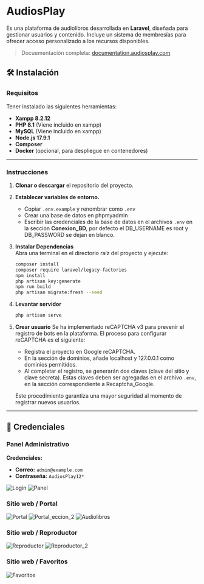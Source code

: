 # AudiosPlay
Es una plataforma de audiolibros desarrollada en **Laravel**, diseñada para gestionar usuarios y contenido. Incluye un sistema de membresías para ofrecer acceso personalizado a los recursos disponibles.


> Docuementación completa: [documentation.audiosplay.com](https://documentation.audiosplay.com)


## 🛠️   Instalación  

### Requisitos 
Tener instalado las siguientes herramientas: 
- **Xampp 8.2.12**
- **PHP 8.1**  (Viene incluido en xampp)  
- **MySQL**  (Viene incluido en xampp) 
- **Node.js 17.9.1**  
- **Composer**  
- **Docker** (opcional, para despliegue en contenedores) 

---

### Instrucciones  
1. **Clonar o descargar** el repositorio del proyecto.  
2. **Establecer variables de entorno.**  
   - Copiar `.env.example` y renombrar como `.env`
   - Crear una base de datos en phpmyadmin
   - Escribir las credenciales de la base de datos en el archivos `.env` en la seccion **Conexion_BD**, por defecto el DB_USERNAME es root y DB_PASSWORD se dejan en blanco.  
3. **Instalar Dependencias**  
   Abra una terminal en el directorio raíz del proyecto y ejecute:  
   ```bash
   composer install
   composer require laravel/legacy-factories
   npm install
   php artisan key:generate
   npm run build
   php artisan migrate:fresh --seed
4. **Levantar servidor**  
   ```bash
   php artisan serve
4. **Crear usuario**
   Se ha implementado reCAPTCHA v3 para prevenir el registro de bots en la plataforma. El proceso para configurar reCAPTCHA es el siguiente:

   - Registra el proyecto en Google reCAPTCHA.
   - En la sección de dominios, añade localhost y 127.0.0.1 como dominios permitidos.
   - Al completar el registro, se generarán dos claves (clave del sitio y clave secreta). Estas claves deben ser agregadas en el archivo `.env`, en la sección correspondiente a Recaptcha_Google.

   Este procedimiento garantiza una mayor seguridad al momento de registrar nuevos usuarios.


---
## 🚀 Credenciales

### Panel Administrativo
**Credenciales:**  
- **Correo:** `admin@example.com`  
- **Contraseña:** `AudiosPlay12*`  

![Login](<https://audiosplay.com/images/screenshot/login.png>)
![Panel](<https://audiosplay.com/images/screenshot/panel.png>)

### Sitio web / Portal
![Portal](<https://audiosplay.com/images/screenshot/portal.png>)
![Portal_eccion_2](<https://audiosplay.com/images/screenshot/portal_seccion_2.png>)
![Audiolibros](<https://audiosplay.com/images/screenshot/audiolibros.png>)

### Sitio web / Reproductor
![Reproductor](<https://audiosplay.com/images/screenshot/audiosplay_detalles.png>)
![Reproductor_2](<https://audiosplay.com/images/screenshot/audiosplay_detalles_2.png>)

### Sitio web / Favoritos
![Favoritos](<https://audiosplay.com/images/screenshot/favoritos.png>)


